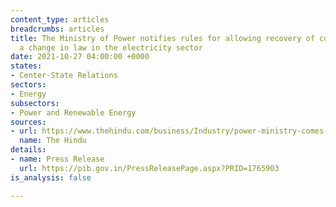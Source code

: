 ```yaml
---
content_type: articles
breadcrumbs: articles
title: The Ministry of Power notifies rules for allowing recovery of costs due to
  a change in law in the electricity sector
date: 2021-10-27 04:00:00 +0000
states:
- Center-State Relations
sectors:
- Energy
subsectors:
- Power and Renewable Energy
sources:
- url: https://www.thehindu.com/business/Industry/power-ministry-comes-out-with-rules-to-ensure-sustainability-of-sector/article37136687.ece
  name: The Hindu
details:
- name: Press Release
  url: https://pib.gov.in/PressReleasePage.aspx?PRID=1765903
is_analysis: false

---
```

